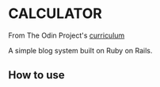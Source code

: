 # CALCULATOR

From The Odin Project's [curriculum](https://www.theodinproject.com/courses/web-development-101/lessons/ruby-on-rails?ref=lnav)

A simple blog system built on Ruby on Rails.

## How to use
